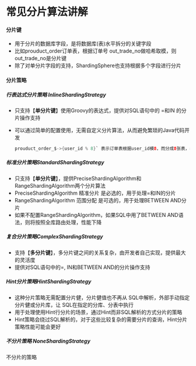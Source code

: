 # **常见分片算法讲解**

 

#### 分片键

 

- 用于分片的数据库字段，是将数据库(表)水平拆分的关键字段
- 比如prouduct_order订单表，根据订单号 out_trade_no做哈希取模，则out_trade_no是分片键
- 除了对单分片字段的支持，ShardingSphere也支持根据多个字段进行分片

 

#### 分片策略

 

##### 行表达式分片策略 InlineShardingStrategy

 

- 只支持【**单分片键**】使用Groovy的表达式，提供对SQL语句中的 =和IN 的分片操作支持

- 可以通过简单的配置使用，无需自定义分片算法，从而避免繁琐的Java代码开发

  ```java
  prouduct_order_$->{user_id % 8}` 表示订单表根据user_id模8，而分成8张表，表名称为`prouduct_order_0`到`prouduct_order_7
  ```

 

##### 标准分片策略StandardShardingStrategy

 

- 只支持【**单分片键**】，提供PreciseShardingAlgorithm和RangeShardingAlgorithm两个分片算法
- PreciseShardingAlgorithm 精准分片 是必选的，用于处理=和IN的分片
- RangeShardingAlgorithm 范围分配 是可选的，用于处理BETWEEN AND分片
- 如果不配置RangeShardingAlgorithm，如果SQL中用了BETWEEN AND语法，则将按照全库路由处理，性能下降

 

##### 复合分片策略ComplexShardingStrategy

 

- 支持【**多分片键**】，多分片键之间的关系复杂，由开发者自己实现，提供最大的灵活度
- 提供对SQL语句中的=, IN和BETWEEN AND的分片操作支持

 

##### Hint分片策略HintShardingStrategy

 

- 这种分片策略无需配置分片健，分片健值也不再从 SQL中解析，外部手动指定分片健或分片库，让 SQL在指定的分库、分表中执行
- 用于处理使用Hint行分片的场景，通过Hint而非SQL解析的方式分片的策略
- Hint策略会绕过SQL解析的，对于这些比较复杂的需要分片的查询，Hint分片策略性能可能会更好

 

##### 不分片策略 NoneShardingStrategy

 

不分片的策略